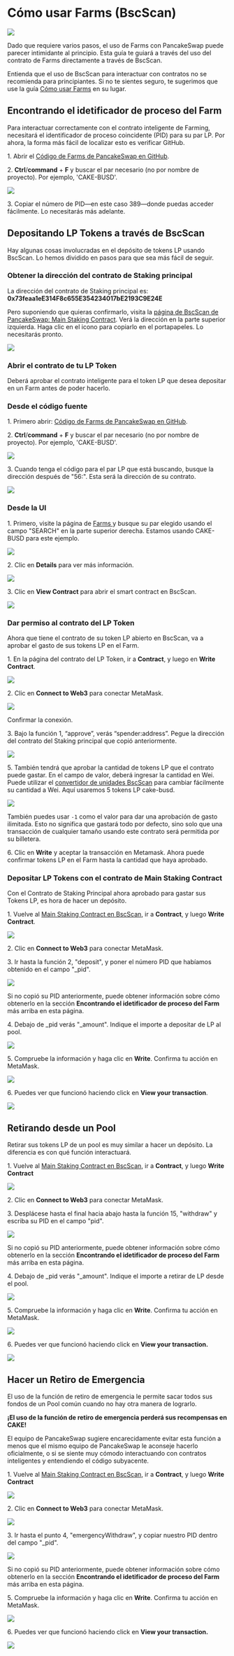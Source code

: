 # Cómo usar Farms (BscScan)

![](<../../.gitbook/assets/docs-masthead (7).png>)

Dado que requiere varios pasos, el uso de Farms con PancakeSwap puede parecer intimidante al principio. Esta guía te guiará a través del uso del contrato de Farms directamente a través de BscScan.&#x20;

Entienda que el uso de BscScan para interactuar con contratos no se recomienda para principiantes. Si no te sientes seguro, te sugerimos que use la guía [Cómo usar Farms](https://docs.pancakeswap.finance/v/espanol/products/yield-farming/como-usar-yield-farm-en-pancakeswap) en su lugar.

## Encontrando el idetificador de proceso del Farm <a href="finding-farm-process-identifier" id="finding-farm-process-identifier"></a>

Para interactuar correctamente con el contrato inteligente de Farming, necesitará el identificador de proceso coincidente (PID) para su par LP. Por ahora, la forma más fácil de localizar esto es verificar GitHub.

1\. Abrir el [Código de Farms de PancakeSwap en GitHub](https://github.com/pancakeswap/pancake-frontend/blob/master/src/config/constants/farms.ts).

2\. **Ctrl**/**command** + **F** y buscar el par necesario (no por nombre de proyecto). Por ejemplo, 'CAKE-BUSD'.

![](https://gblobscdn.gitbook.com/assets%2F-MHREX7DHcljbY5IkjgJ%2F-MbmNofkorR92isGZtMh%2F-MbouIhyaIRlEhCs9AjM%2Fimage.png?alt=media\&token=50c95e71-3b4e-4f72-b618-0a33bf493f89)

3\. Copiar el número de PID—en este caso 389—donde puedas acceder fácilmente. Lo necesitarás más adelante.

## Depositando LP Tokens a través de BscScan <a href="depositing-lp-tokens-through-bscscan" id="depositing-lp-tokens-through-bscscan"></a>

Hay algunas cosas involucradas en el depósito de tokens LP usando BscScan. Lo hemos dividido en pasos para que sea más fácil de seguir.

### Obtener la dirección del contrato de Staking principal <a href="getting-the-main-staking-contract-address" id="getting-the-main-staking-contract-address"></a>

La dirección del contrato de Staking principal es: **0x73feaa1eE314F8c655E354234017bE2193C9E24E**

Pero suponiendo que quieras confirmarlo, visita la [página de BscScan de PancakeSwap: Main Staking Contract](https://bscscan.com/address/0x73feaa1ee314f8c655e354234017be2193c9e24e#writeContract). Verá la dirección en la parte superior izquierda. Haga clic en el icono para copiarlo en el portapapeles. Lo necesitarás pronto.

![](https://gblobscdn.gitbook.com/assets%2F-MHREX7DHcljbY5IkjgJ%2F-MbmNofkorR92isGZtMh%2F-Mbp1nXv8BY\_GqBCaIhY%2Fimage.png?alt=media\&token=d2d5c5f1-d0f8-4a16-9d5c-670ff7054441)

### Abrir el contrato de tu LP Token <a href="open-the-contract-for-your-lp-token" id="open-the-contract-for-your-lp-token"></a>

Deberá aprobar el contrato inteligente para el token LP que desea depositar en un Farm antes de poder hacerlo.

### Desde el código fuente <a href="from-the-source-code" id="from-the-source-code"></a>

1\. Primero abrir:  [Código de Farms de PancakeSwap en GitHub](https://github.com/pancakeswap/pancake-frontend/blob/master/src/config/constants/farms.ts).

2\. **Ctrl**/**command** + **F** y buscar el par necesario (no por nombre de proyecto). Por ejemplo, 'CAKE-BUSD'.

![](https://gblobscdn.gitbook.com/assets%2F-MHREX7DHcljbY5IkjgJ%2F-McgveN\_06WzVRLK1FeR%2F-McgwmGUCIjvdfLKU9VR%2Fimage.png?alt=media\&token=a8e11b39-4458-4e87-9f17-4e01ac4d192b)

3\. Cuando tenga el código para el par LP que está buscando, busque la dirección después de "56:". Esta será la dirección de su contrato.

![](https://gblobscdn.gitbook.com/assets%2F-MHREX7DHcljbY5IkjgJ%2F-McgveN\_06WzVRLK1FeR%2F-McgxJyVDFAxh9cZhEqt%2Fimage.png?alt=media\&token=0638fe99-b1d5-4be3-8fd7-c1b68ca59032)

### Desde la UI <a href="from-the-ui" id="from-the-ui"></a>

1\. Primero, visite la página de [Farms ](https://pancakeswap.finance/farms)y busque su par elegido usando el campo "SEARCH" en la parte superior derecha. Estamos usando CAKE-BUSD para este ejemplo.

![](https://gblobscdn.gitbook.com/assets%2F-MHREX7DHcljbY5IkjgJ%2F-MbmNofkorR92isGZtMh%2F-MboxfvCzzhDYucewEJM%2Fimage.png?alt=media\&token=a2340e87-0ac4-4db7-8868-3c021fcabe13)

2\. Clic en **Details** para ver más información.

![](https://gblobscdn.gitbook.com/assets%2F-MHREX7DHcljbY5IkjgJ%2F-MbmNofkorR92isGZtMh%2F-MboyRav88nxt7uoSMcm%2Fimage.png?alt=media\&token=4368c32c-79bf-477b-8853-bdfab36b88cb)

3\. Clic en **View Contract** para abrir el smart contract en BscScan.

![](https://gblobscdn.gitbook.com/assets%2F-MHREX7DHcljbY5IkjgJ%2F-MbmNofkorR92isGZtMh%2F-Mboz8UGShU9TSD7lct4%2Fimage.png?alt=media\&token=d5b90a00-3fb2-4a4f-b77f-c5709b904ee5)

### Dar permiso al contrato del LP Token  <a href="giving-permission-to-the-lp-token-contract" id="giving-permission-to-the-lp-token-contract"></a>

Ahora que tiene el contrato de su token LP abierto en BscScan, va a aprobar el gasto de sus tokens LP en el Farm.

1\. En la página del contrato del LP Token, ir a  **Contract**, y luego en **Write Contract**.

![](https://gblobscdn.gitbook.com/assets%2F-MHREX7DHcljbY5IkjgJ%2F-MbmNofkorR92isGZtMh%2F-Mbp2ObHkQgjgI-W5oHd%2Fimage.png?alt=media\&token=bd3301ee-86d4-4899-8256-467a591104a8)

2\. Clic en **Connect to Web3** para conectar MetaMask.

![](https://lh4.googleusercontent.com/IRXfcKBWmlH8o7gDE9ThGrKuc2DHZSNb-SxF93VSTkCdv2JjtdvKciPb5jom4Uv-ngpPMrrGQI1XuM6H2SuN81NMxGLzoHAye5YgvUzR9YSM6ElZs6e3A-fpnMT21PKyJmV2F1IZ)

Confirmar la conexión.

3\. Bajo la función 1, “approve”, verás “spender:address”. Pegue la dirección del contrato del Staking principal que copió anteriormente.

![](https://gblobscdn.gitbook.com/assets%2F-MHREX7DHcljbY5IkjgJ%2F-MbmNofkorR92isGZtMh%2F-Mbp7nSuoGINXJV4b3rm%2Fimage.png?alt=media\&token=a07d5f8b-df85-4df8-8c33-8c9d74f20ff3)

5\. También tendrá que aprobar la cantidad de tokens LP que el contrato puede gastar. En el campo de valor, deberá ingresar la cantidad en Wei. Puede utilizar el [convertidor de unidades BscScan](https://www.bscscan.com/unitconverter) para cambiar fácilmente su cantidad a Wei. Aquí usaremos 5 tokens LP cake-busd.

![](https://gblobscdn.gitbook.com/assets%2F-MHREX7DHcljbY5IkjgJ%2F-MbmNofkorR92isGZtMh%2F-Mbp7ayxZbb60iG9uHfV%2Fimage.png?alt=media\&token=7fb50d56-32fc-4577-b96a-1ddf6ab74940)

También puedes usar `-1` como el valor para dar una aprobación de gasto ilimitada.  Esto no significa que gastará todo por defecto, sino solo que una transacción de cualquier tamaño usando este contrato será permitida por su billetera.

6\. Clic en **Write** y aceptar la transacción en Metamask. Ahora puede confirmar tokens LP en el Farm hasta la cantidad que haya aprobado.

### Depositar LP Tokens con el contrato de Main Staking Contract <a href="deposit-lp-tokens-with-the-main-staking-contract-smart-contract" id="deposit-lp-tokens-with-the-main-staking-contract-smart-contract"></a>

Con el Contrato de Staking Principal ahora aprobado para gastar sus Tokens LP, es hora de hacer un depósito.

1\. Vuelve al [Main Staking Contract en BscScan](https://bscscan.com/address/0x73feaa1ee314f8c655e354234017be2193c9e24e#writeContract), ir a **Contract**, y luego **Write Contract**.

![](https://gblobscdn.gitbook.com/assets%2F-MHREX7DHcljbY5IkjgJ%2F-MbmNofkorR92isGZtMh%2F-Mbp2ObHkQgjgI-W5oHd%2Fimage.png?alt=media\&token=bd3301ee-86d4-4899-8256-467a591104a8)

2\. Clic en **Connect to Web3** para conectar MetaMask.

3\. Ir hasta la función 2, "deposit", y poner el número PID que habíamos obtenido en el campo "\_pid".

![](https://gblobscdn.gitbook.com/assets%2F-MHREX7DHcljbY5IkjgJ%2F-MbpARe5bzCMd5XORkuR%2F-Mbsxc1rAB8T2\_R8rrzR%2Fimage.png?alt=media\&token=03aeb1e2-feba-4f82-b3dc-74ff9f435a19)

Si no copió su PID anteriormente, puede obtener información sobre cómo obtenerlo en la sección **Encontrando el idetificador de proceso del Farm** más arriba en esta página.

4\. Debajo de \_pid verás "\_amount". Indique el importe a depositar de LP al pool.

![](https://gblobscdn.gitbook.com/assets%2F-MHREX7DHcljbY5IkjgJ%2F-MbpARe5bzCMd5XORkuR%2F-MbsyWOLP4b1bMdQyTnA%2Fimage.png?alt=media\&token=3cb0d014-8174-420a-ad4f-1ebd6e3619dc)

5\. Compruebe la información y haga clic en **Write**. Confirma tu acción en MetaMask.

![](https://gblobscdn.gitbook.com/assets%2F-MHREX7DHcljbY5IkjgJ%2F-MbpARe5bzCMd5XORkuR%2F-Mbsyp72o0h6GheA90EF%2Fimage.png?alt=media\&token=5e6148e4-a6ec-48f0-8cba-752b3b9d499e)

6\. Puedes ver que funcionó haciendo click en **View your transaction**.

![](https://gblobscdn.gitbook.com/assets%2F-MHREX7DHcljbY5IkjgJ%2F-MbpARe5bzCMd5XORkuR%2F-Mbt6-zveDG6pEb5on0q%2Fimage.png?alt=media\&token=28a9f6aa-25cf-4089-b111-f3486a3b88ad)

## Retirando desde un Pool <a href="withdrawing-from-a-pool" id="withdrawing-from-a-pool"></a>

Retirar sus tokens LP de un pool es muy similar a hacer un depósito. La diferencia es con qué función interactuará.

1\. Vuelve al [Main Staking Contract en BscScan](https://bscscan.com/address/0x73feaa1ee314f8c655e354234017be2193c9e24e#writeContract), ir a **Contract**, y luego **Write Contract**

![](https://gblobscdn.gitbook.com/assets%2F-MHREX7DHcljbY5IkjgJ%2F-MbmNofkorR92isGZtMh%2F-Mbp2ObHkQgjgI-W5oHd%2Fimage.png?alt=media\&token=bd3301ee-86d4-4899-8256-467a591104a8)

2\. Clic en **Connect to Web3** para conectar MetaMask.

3\. Desplácese hasta el final hacia abajo hasta la función 15, "withdraw" y escriba su PID en el campo "pid".

![](https://gblobscdn.gitbook.com/assets%2F-MHREX7DHcljbY5IkjgJ%2F-MbpARe5bzCMd5XORkuR%2F-MbtAvbr6T5eY7FhtaMv%2Fimage.png?alt=media\&token=61031f79-8b18-4a09-9153-09d4e41703a2)

Si no copió su PID anteriormente, puede obtener información sobre cómo obtenerlo en la sección **Encontrando el idetificador de proceso del Farm** más arriba en esta página.

4\. Debajo de \_pid verás "\_amount". Indique el importe a retirar de LP desde el pool.

![](https://gblobscdn.gitbook.com/assets%2F-MHREX7DHcljbY5IkjgJ%2F-MbpARe5bzCMd5XORkuR%2F-MbtBD8bokfhbBDKKTpT%2Fimage.png?alt=media\&token=b3410b45-e71b-4881-85f5-1cb3c7e8c6c9)

5\. Compruebe la información y haga clic en **Write**. Confirma tu acción en MetaMask.

![](https://gblobscdn.gitbook.com/assets%2F-MHREX7DHcljbY5IkjgJ%2F-MbpARe5bzCMd5XORkuR%2F-Mbsyp72o0h6GheA90EF%2Fimage.png?alt=media\&token=5e6148e4-a6ec-48f0-8cba-752b3b9d499e)

6\. Puedes ver que funcionó haciendo click en **View your transaction.**

![](https://gblobscdn.gitbook.com/assets%2F-MHREX7DHcljbY5IkjgJ%2F-MbpARe5bzCMd5XORkuR%2F-Mbt6-zveDG6pEb5on0q%2Fimage.png?alt=media\&token=28a9f6aa-25cf-4089-b111-f3486a3b88ad)

## **Hacer un Retiro de Emergencia** <a href="making-an-emergency-withdrawal" id="making-an-emergency-withdrawal"></a>

‌El uso de la función de retiro de emergencia le permite sacar todos sus fondos de un Pool común cuando no hay otra manera de lograrlo.

**¡El uso de la función de retiro de emergencia perderá sus recompensas en CAKE!**

El equipo de PancakeSwap sugiere encarecidamente evitar esta función a menos que el mismo equipo de PancakeSwap le aconseje hacerlo oficialmente, o si se siente muy cómodo interactuando con contratos inteligentes y entendiendo el código subyacente.

‌1. Vuelve al [Main Staking Contract en BscScan](https://bscscan.com/address/0x73feaa1ee314f8c655e354234017be2193c9e24e#writeContract), ir a **Contract**, y luego **Write Contract**

![](https://gblobscdn.gitbook.com/assets%2F-MHREX7DHcljbY5IkjgJ%2F-MbmNofkorR92isGZtMh%2F-Mbp2ObHkQgjgI-W5oHd%2Fimage.png?alt=media\&token=bd3301ee-86d4-4899-8256-467a591104a8)

2\. Clic en **Connect to Web3** para conectar MetaMask.

![](https://lh4.googleusercontent.com/IRXfcKBWmlH8o7gDE9ThGrKuc2DHZSNb-SxF93VSTkCdv2JjtdvKciPb5jom4Uv-ngpPMrrGQI1XuM6H2SuN81NMxGLzoHAye5YgvUzR9YSM6ElZs6e3A-fpnMT21PKyJmV2F1IZ)

‌3. Ir hasta el punto 4, "emergencyWithdraw", y copiar nuestro PID dentro del campo "\_pid".

![](https://gblobscdn.gitbook.com/assets%2F-MHREX7DHcljbY5IkjgJ%2F-MbpARe5bzCMd5XORkuR%2F-MbtDrETo2rkolLkREKD%2Fimage.png?alt=media\&token=6f0afd56-5d00-461d-bfd5-32290f83106c)

Si no copió su PID anteriormente, puede obtener información sobre cómo obtenerlo en la sección **Encontrando el idetificador de proceso del Farm** más arriba en esta página.

5\. Compruebe la información y haga clic en **Write**. Confirma tu acción en MetaMask.

![](https://gblobscdn.gitbook.com/assets%2F-MHREX7DHcljbY5IkjgJ%2F-MbpARe5bzCMd5XORkuR%2F-Mbsyp72o0h6GheA90EF%2Fimage.png?alt=media\&token=5e6148e4-a6ec-48f0-8cba-752b3b9d499e)

6\. Puedes ver que funcionó haciendo click en **View your transaction.**

![](https://gblobscdn.gitbook.com/assets%2F-MHREX7DHcljbY5IkjgJ%2F-MbpARe5bzCMd5XORkuR%2F-Mbt6-zveDG6pEb5on0q%2Fimage.png?alt=media\&token=28a9f6aa-25cf-4089-b111-f3486a3b88ad)
